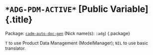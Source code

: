 # `*ADG-PDM-ACTIVE*` [Public Variable] {.title}

Package: [`cadm-auto-doc-gen`](CADM-AUTO-DOC-GEN.pkg.md) (Nick name(s): `:adg`) {.package}

`T` to use Product Data Management (ModelManager);
`NIL` to use basic translator.
